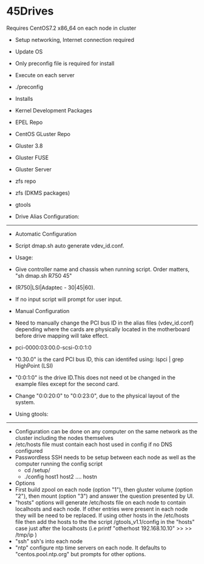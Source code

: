 # 45Drives

Requires CentOS7.2 x86_64 on each node in cluster

* Setup networking, Internet connection required
* Update OS 
* Only preconfig file is required for install
* Execute on each server
 * ./preconfig

* Installs
 * Kernel Development Packages
 * EPEL Repo
 * CentOS GLuster Repo
 * Gluster 3.8
 * Gluster FUSE 
 * Gluster Server
 * zfs repo
 * zfs (DKMS packages)
 * gtools


- Drive Alias Configuration:
----------------------------
* Automatic Configuration
 * Script dmap.sh auto generate vdev_id.conf.
 * Usage:
 * Give controller name and chassis when running script. Order matters, "sh dmap.sh R750 45"
 * (R750|LSI|Adaptec - 30|45|60).
 * If no input script will prompt for user input.

* Manual Configuration
 * Need to manually change the PCI bus ID in the alias files (vdev_id.conf) depending where the cards are physically located in the motherboard before drive mapping will take effect.
 * pci-0000:03:00.0-scsi-0:0:1:0
 * "0.30.0" is the card PCI bus ID, this can identifed using: lspci | grep HighPoint (LSI)
 * "0:0:1:0"  is the drive ID.This does not need ot be changed in the example files except for the second card. 
 * Change "0:0:20:0" to "0:0:23:0", due to the physical layout of the system.
 
- Using gtools:
----------------------------
* Configuration can be done on any computer on the same network as the cluster including the nodes themselves
* /etc/hosts file must contain each host used in config if no DNS configured
* Passwordless SSH needs to be setup between each node as well as the computer running the config script
  * cd /setup/
  * ./config host1 host2 .... hostn
* Options  
 * First build zpool on each node (option "1"), then gluster volume (option "2"), then mount (option "3") and answer the question presented by UI.
 * "hosts" options will generate /etc/hosts file on each node to contain localhosts and each node. If other entries were present in each node they will be need to be replaced. If using other hosts in the /etc/hosts file then add the hosts to the the script /gtools_v1.1/config in the "hosts" case just after the localhosts (i.e printf "otherhost 192.168.10.10" >> >> /tmp/ip )  
 * "ssh" ssh's into each node
 * "ntp" configure ntp time servers on each node. It defaults to "centos.pool.ntp.org" but prompts for other options.



